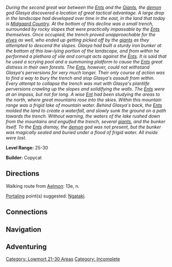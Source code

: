 *During the second great war between the [Ents](Ents.md "wikilink") and
the [Giants](Giants.md "wikilink"), the [demon](Demons.md "wikilink")
god Glasya discovered a location of great tactical advantage. A large
drop in the landscape had developed over time in the east, in the land
that today is [Midgaard
Country](:Category:_Midgaard_Country.md "wikilink"). At the bottom of
this decline was a small trench, surrounded by rocky slopes that were
practically impassable by the [Ents](Ents.md "wikilink") themselves.
Once occupied, the trench proved unapproachable for the
[elves](Elves.md "wikilink") as well, who ended up getting picked off by
the [giants](Giants.md "wikilink") as they attempted to descend the
slopes. Glasya had built a sturdy iron bunker at the bottom of this
low-lying portion of the landscape, and from within he performed a
plethora of vile and corrupt acts against the
[Ents](Ents.md "wikilink"). It is said that he used a scrying pool and a
summoning platform to cause the [Ents](Ents.md "wikilink") great
distress in their own forests. The [Ents](Ents.md "wikilink"), however,
could not withstand Glasya's perversions for very much longer. Their
only course of action was to find a way to bury the trench and stop
Glasya's assault from within. Every attempt to collapse the trench was
met with Glasya's plantlife perversions crawling up the slopes and
solidifying the walls. The [Ents](Ents.md "wikilink") were at an impass,
but not for long. A wise [Ent](Ents.md "wikilink") had been studying the
areas to the north, where great mountains rose into the skies. Within
this mountain range was a frigid lake of mountain water. Behind Glasya's
back, the [Ents](Ents.md "wikilink") molded the land to create a
waterfall, and slowly sunk the ground on a path towards the trench.
Without warning, the waters of the lake rushed down from the mountains
and engulfed the trench, several [giants](Giants.md "wikilink"), and the
bunker itself. To the [Ents](Ents.md "wikilink") dismay, the
[demon](Demons.md "wikilink") god was not present, but the bunker was
magically sealed and buried under a flood of frigid water. All inside
were lost.*

**Level Range:** 25-30

**Builder:** Copycat

## Directions

Walking route from [Aelmon](Aelmon.md "wikilink"): 13e, n.

[Portaling](Portal.md "wikilink") point(s) suggested:
[Ngataki](Ngataki.md "wikilink").

## Connections

## Navigation

## Adventuring

[Category: Lowmort 21-30
Areas](Category:_Lowmort_21-30_Areas "wikilink") [Category:
Incomplete](Category:_Incomplete "wikilink")

